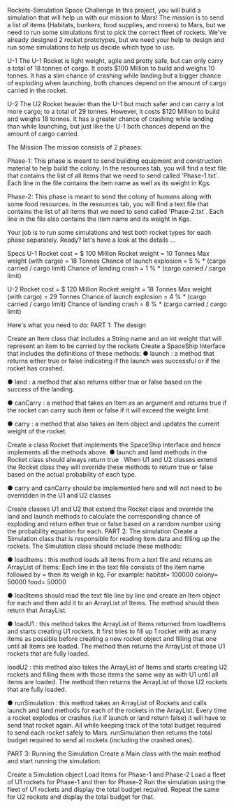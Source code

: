 Rockets-Simulation
Space Challenge In this project, you will build a simulation that will help us with our mission to Mars! The mission is to send a list of items (Habitats, bunkers, food supplies, and rovers) to Mars, but we need to run some simulations first to pick the correct fleet of rockets. We've already designed 2 rocket prototypes, but we need your help to design and run some simulations to help us decide which type to use.

U-1 The U-1 Rocket is light weight, agile and pretty safe, but can only carry a total of 18 tonnes of cargo. It costs $100 Million to build and weighs 10 tonnes. It has a slim chance of crashing while landing but a bigger chance of exploding when launching, both chances depend on the amount of cargo carried in the rocket.

U-2 The U2 Rocket heavier than the U-1 but much safer and can carry a lot more cargo; to a total of 29 tonnes. However, it costs $120 Million to build and weighs 18 tonnes. It has a greater chance of crashing while landing than while launching, but just like the U-1 both chances depend on the amount of cargo carried.

The Mission The mission consists of 2 phases:

Phase-1: This phase is meant to send building equipment and construction material to help build the colony. In the resources tab, you will find a text file that contains the list of all items that we need to send called 'Phase-1.txt`. Each line in the file contains the item name as well as its weight in Kgs.

Phase-2: This phase is meant to send the colony of humans along with some food resources. In the resources tab, you will find a text file that contains the list of all items that we need to send called 'Phase-2.txt`. Each line in the file also contains the item name and its weight in Kgs.

Your job is to run some simulations and test both rocket types for each phase separately. Ready? let's have a look at the details ...

Specs U-1 Rocket cost = $ 100 Million Rocket weight = 10 Tonnes Max weight (with cargo) = 18 Tonnes Chance of launch explosion = 5 % * (cargo carried / cargo limit) Chance of landing crash = 1 % * (cargo carried / cargo limit)

U-2 Rocket cost = $ 120 Million Rocket weight = 18 Tonnes Max weight (with cargo) = 29 Tonnes Chance of launch explosion = 4 % * (cargo carried / cargo limit) Chance of landing crash = 8 % * (cargo carried / cargo limit)

Here's what you need to do: PART 1: The design

Create an Item class that includes a String name and an int weight that will represent an item to be carried by the rockets
Create a SpaceShip Interface that includes the definitions of these methods:
● launch : a method that returns either true or false indicating if the launch was successful or if the rocket has crashed.

● land : a method that also returns either true or false based on the success of the landing.

● canCarry : a method that takes an Item as an argument and returns true if the rocket can carry such item or false if it will exceed the weight limit.

● carry : a method that also takes an Item object and updates the current weight of the rocket.

Create a class Rocket that implements the SpaceShip Interface and hence implements all the methods above.
● launch and land methods in the Rocket class should always return true . When U1 and U2 classes extend the Rocket class they will override these methods to return true or false based on the actual probability of each type.

● carry and canCarry should be implemented here and will not need to be overridden in the U1 and U2 classes

Create classes U1 and U2 that extend the Rocket class and override the land and launch methods to calculate the corresponding chance of exploding and return either true or false based on a random number using the probability equation for each.
PART 2: The simulation Create a Simulation class that is responsible for reading item data and filling up the rockets. The Simulation class should include these methods:

● loadItems : this method loads all items from a text file and returns an ArrayList of Items: Each line in the text file consists of the item name followed by = then its weigh in kg. For example: habitat= 100000 colony= 50000 food= 50000

● loadItems should read the text file line by line and create an Item object for each and then add it to an ArrayList of Items. The method should then return that ArrayList.

● loadU1 : this method takes the ArrayList of Items returned from loadItems and starts creating U1 rockets. It first tries to fill up 1 rocket with as many items as possible before creating a new rocket object and filling that one until all items are loaded. The method then returns the ArrayList of those U1 rockets that are fully loaded.

loadU2 : this method also takes the ArrayList of Items and starts creating U2 rockets and filling them with those items the same way as with U1 until all items are loaded. The method then returns the ArrayList of those U2 rockets that are fully loaded.

● runSimulation : this method takes an ArrayList of Rockets and calls launch and land methods for each of the rockets in the ArrayList. Every time a rocket explodes or crashes (i.e if launch or land return false) it will have to send that rocket again. All while keeping track of the total budget required to send each rocket safely to Mars. runSimulation then returns the total budget required to send all rockets (including the crashed ones).

PART 3: Running the Simulation Create a Main class with the main method and start running the simulation:

Create a Simulation object
Load Items for Phase-1 and Phase-2
Load a fleet of U1 rockets for Phase-1 and then for Phase-2
Run the simulation using the fleet of U1 rockets and display the total budget required.
Repeat the same for U2 rockets and display the total budget for that.